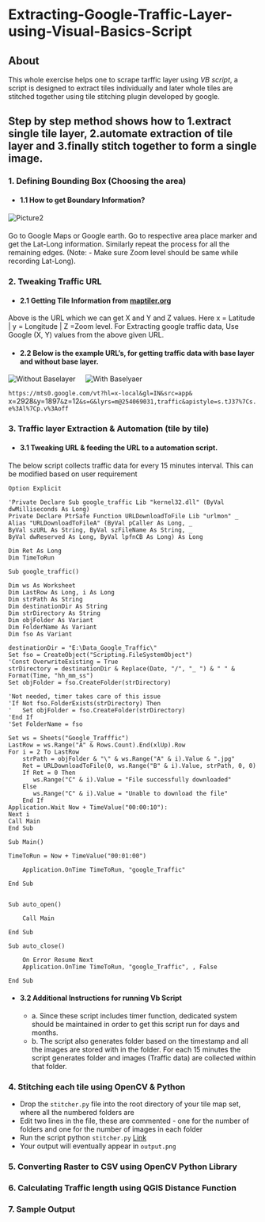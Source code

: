 # Extracting-Google-Traffic-Layer-using-Visual-Basics-Script
## About
This whole exercise helps one to scrape tarffic layer using _VB script_, a script is designed to extract tiles individually and later whole tiles are stitched together using tile stitching plugin developed by google.
## Step by step method shows how to 1.extract single tile layer, 2.automate extraction of tile layer and 3.finally stitch together to form a single image.
### 1. Defining Bounding Box (Choosing the area)
* #### 1.1 How to get Boundary Information?
![Picture2](https://user-images.githubusercontent.com/5634888/120700143-e937fe00-c4ce-11eb-91d9-48a4d1ada053.png)
####
Go to Google Maps or Google earth. Go to respective area place marker and get the Lat-Long information. Similarly repeat the process for all the remaining edges. (Note: - Make sure Zoom level should be same while recording Lat-Long).

### 2. Tweaking Traffic URL
* #### 2.1 Getting Tile Information from [maptiler.org](http://www.maptiler.org/google-maps-coordinates-tile-bounds-projection/)
Above is the URL which we can get X and Y and Z values. Here x = Latitude | y = Longitude | Z =Zoom level. For Extracting google traffic data, Use Google (X, Y) values from the above given URL.

* #### 2.2 Below is the example URL’s, for getting traffic data with base layer and without base layer.

![Without Baselayer](https://user-images.githubusercontent.com/5634888/120701729-da524b00-c4d0-11eb-88b4-9a45f1a9ddd0.png) &nbsp; &nbsp; ![With Baselyaer](https://user-images.githubusercontent.com/5634888/120702172-65334580-c4d1-11eb-893e-0abd1d3b1420.png)

 ``` https://mts0.google.com/vt?hl=x-local&gl=IN&src=app& ``` x=2928```&```y=1897```&```z=12```&s=G&lyrs=m@254069031,traffic&apistyle=s.tJ37%7Cs.e%3Al%7Cp.v%3Aoff ```

### 3. Traffic layer Extraction & Automation (tile by tile)
* #### 3.1 Tweaking URL & feeding the URL to a automation script.
The below script collects traffic data for every 15 minutes interval. This can be modified based on user requirement
```
Option Explicit

'Private Declare Sub google_traffic Lib "kernel32.dll" (ByVal dwMilliseconds As Long)
Private Declare PtrSafe Function URLDownloadToFile Lib "urlmon" _
Alias "URLDownloadToFileA" (ByVal pCaller As Long, _
ByVal szURL As String, ByVal szFileName As String, _
ByVal dwReserved As Long, ByVal lpfnCB As Long) As Long

Dim Ret As Long
Dim TimeToRun

Sub google_traffic()

Dim ws As Worksheet
Dim LastRow As Long, i As Long
Dim strPath As String
Dim destinationDir As String
Dim strDirectory As String
Dim objFolder As Variant
Dim FolderName As Variant
Dim fso As Variant
    
destinationDir = "E:\Data_Google_Traffic\"
Set fso = CreateObject("Scripting.FileSystemObject")
'Const OverwriteExisting = True
strDirectory = destinationDir & Replace(Date, "/", "_ ") & " " & Format(Time, "hh_mm_ss")
Set objFolder = fso.CreateFolder(strDirectory)

'Not needed, timer takes care of this issue
'If Not fso.FolderExists(strDirectory) Then
'   Set objFolder = fso.CreateFolder(strDirectory)
'End If
'Set FolderName = fso

Set ws = Sheets("Google_Trafffic")
LastRow = ws.Range("A" & Rows.Count).End(xlUp).Row
For i = 2 To LastRow
    strPath = objFolder & "\" & ws.Range("A" & i).Value & ".jpg"
    Ret = URLDownloadToFile(0, ws.Range("B" & i).Value, strPath, 0, 0)
    If Ret = 0 Then
       ws.Range("C" & i).Value = "File successfully downloaded"
    Else
       ws.Range("C" & i).Value = "Unable to download the file"
    End If
Application.Wait Now + TimeValue("00:00:10"):
Next i
Call Main
End Sub
 
Sub Main()

TimeToRun = Now + TimeValue("00:01:00")

    Application.OnTime TimeToRun, "google_Traffic"

End Sub


Sub auto_open()

    Call Main

End Sub

Sub auto_close()

    On Error Resume Next
    Application.OnTime TimeToRun, "google_Traffic", , False
    
End Sub

```
* #### 3.2 Additional Instructions for running Vb Script
  - a.	Since these script includes timer function, dedicated system should be maintained in order to get this script run for days and months.
  - b. The script also generates folder based on the timestamp and all the images are stored with in the folder. For each 15 minutes the script generates folder and images (Traffic data) are collected within that folder.

### 4. Stitching each tile using OpenCV & Python
 - Drop the ```stitcher.py``` file into the root directory of your tile map set, where all the numbered folders are
 - Edit two lines in the file, these are commented - one for the number of folders and one for the number of images in each folder
 - Run the script python ```stitcher.py``` [Link](https://gist.github.com/will-hart/133814e92cf45745e9d1)
 - Your output will eventually appear in ```output.png```

### 5. Converting Raster to CSV using OpenCV Python Library

### 6. Calculating Traffic length using QGIS Distance Function

### 7. Sample Output
 
